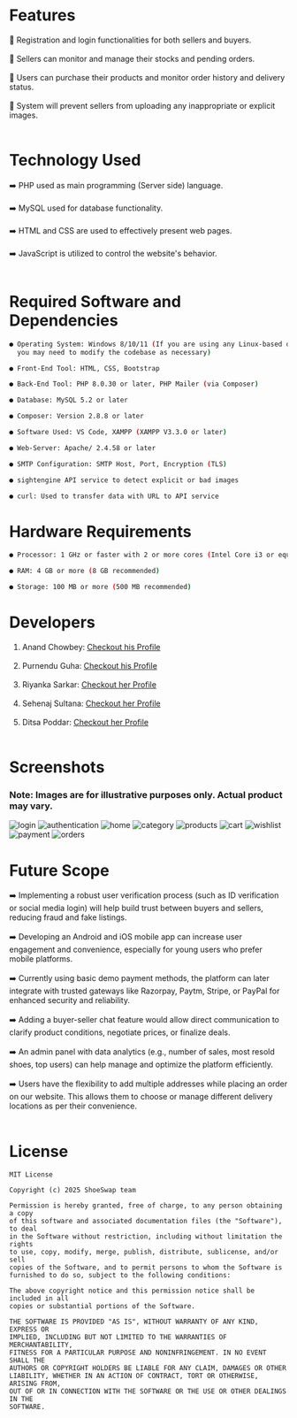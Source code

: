# Features
  🌟 Registration and login functionalities for both sellers and buyers. <br><br>
  🌟 Sellers can monitor and manage their stocks and pending orders. <br><br>
  🌟 Users can purchase their products and monitor order history and delivery status. <br><br>
  🌟 System will prevent sellers from uploading any inappropriate or explicit images. <br><br>
  
# Technology Used
  ➡️ PHP used as main programming (Server side) language. <br><br>
  ➡️ MySQL used for database functionality. <br><br>
  ➡️ HTML and CSS are used to effectively present web pages. <br><br>
  ➡️ JavaScript is utilized to control the website's behavior. <br><br>
  
# Required Software and Dependencies
```sh
● Operating System: Windows 8/10/11 (If you are using any Linux-based operating system,
  you may need to modify the codebase as necessary)

● Front-End Tool: HTML, CSS, Bootstrap

● Back-End Tool: PHP 8.0.30 or later, PHP Mailer (via Composer)

● Database: MySQL 5.2 or later

● Composer: Version 2.8.8 or later

● Software Used: VS Code, XAMPP (XAMPP V3.3.0 or later)

● Web-Server: Apache/ 2.4.58 or later

● SMTP Configuration: SMTP Host, Port, Encryption (TLS)

● sightengine API service to detect explicit or bad images

● curl: Used to transfer data with URL to API service
```

# Hardware Requirements
```sh
● Processor: 1 GHz or faster with 2 or more cores (Intel Core i3 or equivalent)

● RAM: 4 GB or more (8 GB recommended)

● Storage: 100 MB or more (500 MB recommended)
```

# Developers
1. Anand Chowbey: [Checkout his Profile](https://github.com/Dev-Anand-007) <br><br>
2. Purnendu Guha: [Checkout his Profile](https://github.com/Shuvo1505) <br><br>
3. Riyanka Sarkar: [Checkout her Profile](https://github.com/riyankasarkar) <br><br>
4. Sehenaj Sultana: [Checkout her Profile](https://github.com/sehenaj) <br><br>
5. Ditsa Poddar: [Checkout her Profile](https://github.com/Ditsa11) <br><br>

# Screenshots
### Note: Images are for illustrative purposes only. Actual product may vary.
![login](https://github.com/user-attachments/assets/e1fd6435-f585-49cf-a89d-03e80ef0a7eb)
![authentication](https://github.com/user-attachments/assets/f7162bbd-e675-4b54-af8d-fa32b0895910)
![home](https://github.com/user-attachments/assets/51f41237-b6c2-4108-b92b-aca896179b9e)
![category](https://github.com/user-attachments/assets/230a6f3f-8f0a-4647-aba1-c5643dacb76c)
![products](https://github.com/user-attachments/assets/3ecd1e64-3c3d-4a37-86a2-97add13a8ce8)
![cart](https://github.com/user-attachments/assets/8f609810-e265-4ad0-b3ce-658923a612cd)
![wishlist](https://github.com/user-attachments/assets/5fa02f2b-4c66-41bb-8f1a-3a2a2117aee7)
![payment](https://github.com/user-attachments/assets/f75eeb80-4b36-45af-9ecf-8cc90c069f78)
![orders](https://github.com/user-attachments/assets/e3ac84ac-6f21-40cc-b5cf-cf369d632ded)

# Future Scope
  ➡️ Implementing a robust user verification process (such as ID verification or social media login) will help build trust between buyers and sellers, reducing fraud and fake listings. <br><br>
  ➡️ Developing an Android and iOS mobile app can increase user engagement and convenience, especially for young users who prefer mobile platforms. <br><br>
  ➡️ Currently using basic demo payment methods, the platform can later integrate with trusted gateways like Razorpay, Paytm, Stripe, or PayPal for enhanced security and reliability. <br><br>
  ➡️ Adding a buyer-seller chat feature would allow direct communication to clarify product conditions, negotiate prices, or finalize deals. <br><br>
  ➡️ An admin panel with data analytics (e.g., number of sales, most resold shoes, top users) can help manage and optimize the platform efficiently. <br><br>
  ➡️ Users have the flexibility to add multiple addresses while placing an order on our website. This allows them to choose or manage different delivery locations as per their convenience. <br><br>
  
# License
```
MIT License

Copyright (c) 2025 ShoeSwap team

Permission is hereby granted, free of charge, to any person obtaining a copy
of this software and associated documentation files (the "Software"), to deal
in the Software without restriction, including without limitation the rights
to use, copy, modify, merge, publish, distribute, sublicense, and/or sell
copies of the Software, and to permit persons to whom the Software is
furnished to do so, subject to the following conditions:

The above copyright notice and this permission notice shall be included in all
copies or substantial portions of the Software.

THE SOFTWARE IS PROVIDED "AS IS", WITHOUT WARRANTY OF ANY KIND, EXPRESS OR
IMPLIED, INCLUDING BUT NOT LIMITED TO THE WARRANTIES OF MERCHANTABILITY,
FITNESS FOR A PARTICULAR PURPOSE AND NONINFRINGEMENT. IN NO EVENT SHALL THE
AUTHORS OR COPYRIGHT HOLDERS BE LIABLE FOR ANY CLAIM, DAMAGES OR OTHER
LIABILITY, WHETHER IN AN ACTION OF CONTRACT, TORT OR OTHERWISE, ARISING FROM,
OUT OF OR IN CONNECTION WITH THE SOFTWARE OR THE USE OR OTHER DEALINGS IN THE
SOFTWARE.
```
